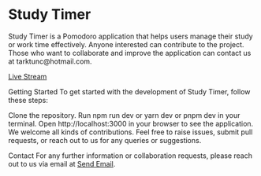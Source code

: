 <h1>Study Timer</h1>

<p>Study Timer is a Pomodoro application that helps users manage their study or work time effectively. Anyone interested can contribute to the project. Those who want to collaborate and improve the application can contact us at tarktunc@hotmail.com.</p>

<a href="https://studytimerr.netlify.app">Live Stream</a>

Getting Started
To get started with the development of Study Timer, follow these steps:

Clone the repository.
Run npm run dev or yarn dev or pnpm dev in your terminal.
Open http://localhost:3000 in your browser to see the application.
We welcome all kinds of contributions. Feel free to raise issues, submit pull requests, or reach out to us for any queries or suggestions.

Contact
For any further information or collaboration requests, please reach out to us via email at <a href="mailto:tarktunc@hotmail.com">Send Email</a>.
